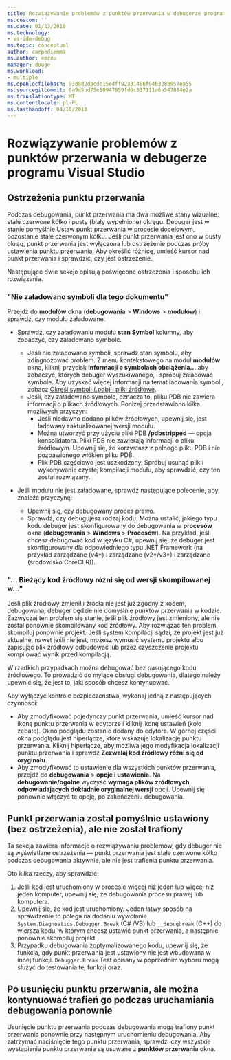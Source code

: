 ```yaml
---
title: Rozwiązywanie problemów z punktów przerwania w debugerze programu Visual Studio | Dokumentacja firmy Microsoft
ms.custom: ''
ms.date: 01/23/2018
ms.technology:
- vs-ide-debug
ms.topic: conceptual
author: carpediemma
ms.author: emrou
manager: douge
ms.workload:
- multiple
ms.openlocfilehash: 93d8d2dacdc15e4ff92a31486f94b328b957ea55
ms.sourcegitcommit: 6a9d5bd75e50947659fd6c837111a6a547884e2a
ms.translationtype: MT
ms.contentlocale: pl-PL
ms.lasthandoff: 04/16/2018
---
```

# <a name="troubleshoot-breakpoints-in-the-visual-studio-debugger"></a>Rozwiązywanie problemów z punktów przerwania w debugerze programu Visual Studio

## <a name="breakpoint-warnings"></a>Ostrzeżenia punktu przerwania

Podczas debugowania, punkt przerwania ma dwa możliwe stany wizualne: stałe czerwone kółko i pusty (biały wypełnione) okręgu. Debuger jest w stanie pomyślnie Ustaw punkt przerwania w procesie docelowym, pozostanie stałe czerwonym kółku. Jeśli punkt przerwania jest ono w pusty okrąg, punkt przerwania jest wyłączona lub ostrzeżenie podczas próby ustawienia punktu przerwania. Aby określić różnicę, umieść kursor nad punkt przerwania i sprawdzić, czy jest ostrzeżenie.

Następujące dwie sekcje opisują poświęcone ostrzeżenia i sposobu ich rozwiązania. 

### <a name="no-symbols-have-been-loaded-for-this-document"></a>"Nie załadowano symboli dla tego dokumentu" 

Przejdź do **modułów** okna (**debugowania** > **Windows** > **modułów**) i sprawdź, czy modułu załadowane.  
* Sprawdź, czy załadowaniu modułu **stan Symbol** kolumny, aby zobaczyć, czy załadowano symbole. 
  * Jeśli nie załadowano symboli, sprawdź stan symbolu, aby zdiagnozować problem. Z menu kontekstowego na moduł **modułów** okna, kliknij przycisk **informacji o symbolach obciążenia...**  aby zobaczyć, których debuger wyszukiwanego, i spróbuj załadować symbole. Aby uzyskać więcej informacji na temat ładowania symboli, zobacz [Określ symboli (.pdb) i pliki źródłowe](../debugger/specify-symbol-dot-pdb-and-source-files-in-the-visual-studio-debugger.md).  
  * Jeśli, czy załadowano symbole, oznacza to, pliku PDB nie zawiera informacji o plikach źródłowych. Poniżej przedstawiono kilka możliwych przyczyn: 
    * Jeśli niedawno dodano plików źródłowych, upewnij się, jest ładowany zaktualizowanej wersji modułu.  
    * Można utworzyć przy użyciu pliki PDB **/pdbstripped** — opcja konsolidatora. Pliki PDB nie zawierają informacji o pliku źródłowym. Upewnij się, że korzystasz z pełnego pliku PDB i nie pozbawionego włókien pliku PDB.  
    * Plik PDB częściowo jest uszkodzony. Spróbuj usunąć plik i wykonywanie czystej kompilacji modułu, aby sprawdzić, czy ten został rozwiązany. 

* Jeśli modułu nie jest załadowane, sprawdź następujące polecenie, aby znaleźć przyczynę: 
  * Upewnij się, czy debugowany proces prawo. 
  * Sprawdź, czy debugujesz rodzaj kodu. Można ustalić, jakiego typu kodu debuger jest skonfigurowany do debugowania w **procesów** okna (**debugowania** > **Windows**  >  **Procesów**). Na przykład, jeśli chcesz debugować kod w języku C#, upewnij się, że debuger jest skonfigurowany dla odpowiedniego typu .NET Framework (na przykład zarządzane (v4\*) i zarządzane (v2\*/v3\*) i zarządzane (środowisko CoreCLR)). 

### <a name="-the-current-source-code-is-different-from-the-version-built-into"></a>"… Bieżący kod źródłowy różni się od wersji skompilowanej w..." 

Jeśli plik źródłowy zmienił i źródła nie jest już zgodny z kodem, debugowana, debuger będzie nie domyślnie punktów przerwania w kodzie. Zazwyczaj ten problem się stanie, jeśli plik źródłowy jest zmieniony, ale nie został ponownie skompilowany kod źródłowy. Aby rozwiązać ten problem, skompiluj ponownie projekt. Jeśli system kompilacji sądzi, że projekt jest już aktualne, nawet jeśli nie jest, możesz wymusić systemu projektu albo zapisując plik źródłowy odbudować lub przez czyszczenie projektu kompilować wynik przed kompilacją. 

W rzadkich przypadkach można debugować bez pasującego kodu źródłowego. To prowadzić do mylące obsługi debugowania, dlatego należy upewnić się, że jest to, jaki sposób chcesz kontynuować.  

Aby wyłączyć kontrole bezpieczeństwa, wykonaj jedną z następujących czynności: 
* Aby zmodyfikować pojedynczy punkt przerwania, umieść kursor nad ikoną punktu przerwania w edytorze i kliknij ikonę ustawień (koło zębate). Okno podglądu zostanie dodany do edytora. W górnej części okna podglądu jest hiperłącze, które wskazuje lokalizację punktu przerwania. Kliknij hiperłącze, aby możliwa jego modyfikacja lokalizacji punktu przerwania i sprawdź **Zezwalaj kod źródłowy różni się od oryginału**.
* Aby zmodyfikować to ustawienie dla wszystkich punktów przerwania, przejdź do **debugowania** > **opcje i ustawienia**. Na **debugowanie/ogólne** wyczyść **wymaga plików źródłowych odpowiadających dokładnie oryginalnej wersji** opcji. Upewnij się ponownie włączyć tę opcję, po zakończeniu debugowania. 

## <a name="the-breakpoint-was-successfully-set-no-warning-but-didnt-hit"></a>Punkt przerwania został pomyślnie ustawiony (bez ostrzeżenia), ale nie został trafiony 

Ta sekcja zawiera informacje o rozwiązywaniu problemów, gdy debuger nie są wyświetlane ostrzeżenia — punkt przerwania jest stałe czerwone kółko podczas debugowania aktywnie, ale nie jest trafienia punktu przerwania. 

Oto kilka rzeczy, aby sprawdzić: 
1. Jeśli kod jest uruchomiony w procesie więcej niż jeden lub więcej niż jeden komputer, upewnij się, że debugowania procesu prawej lub komputera.  
2. Upewnij się, że kod jest uruchomiony. Jeden łatwy sposób na sprawdzenie to polega na dodaniu wywołanie `System.Diagnostics.Debugger.Break` (C# /VB) lub `__debugbreak` (C++) do wiersza kodu, w którym chcesz ustawić punkt przerwania, a następnie ponownie skompiluj projekt. 
3. Przypadku debugowania zoptymalizowanego kodu, upewnij się, że funkcja, gdy punkt przerwania jest ustawiony nie jest wbudowana w innej funkcji. `Debugger.Break` Test opisany w poprzednim wyboru mogą służyć do testowania tej funkcji oraz. 

## <a name="i-deleted-a-breakpoint-but-i-continue-to-hit-it-when-i-start-debugging-again"></a>Po usunięciu punktu przerwania, ale można kontynuować trafień go podczas uruchamiania debugowania ponownie 

Usunięcie punktu przerwania podczas debugowania mogą trafiony punkt przerwania ponownie przy następnym uruchomieniu debugowania. Aby zatrzymać naciśnięcie tego punktu przerwania, sprawdź, czy wszystkie wystąpienia punktu przerwania są usuwane z **punktów przerwania** okna.  
